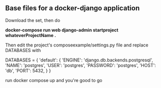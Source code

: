 ## Base files for a docker-django application

Download the set, then do

__docker-compose run web django-admin startproject whateverProjectName .__

Then edit the project's composeexample/settings.py file and replace DATABASES with

  DATABASES = {
      'default': {
          'ENGINE': 'django.db.backends.postgresql',
          'NAME': 'postgres',
          'USER': 'postgres',
          'PASSWORD': 'postgres',
          'HOST': 'db',
          'PORT': 5432,
      }
  }

run docker compose up and you're good to go